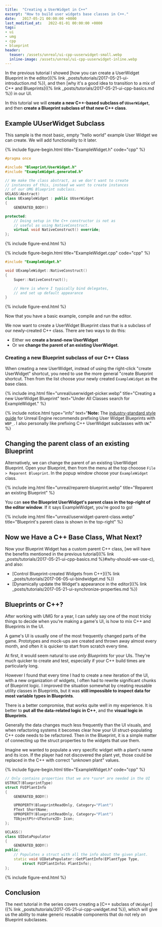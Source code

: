 ```yaml
---
title:  "Creating a UserWidget in C++"
excerpt: "How to build user widgets base classes in C++."
date:   2017-05-21 00:00:00 +0000
last_modified_at:   2022-01-01 00:00:00 +0000
tags: 
- ui
- umg
- cpp
- blueprint
header:
  teaser: /assets/unreal/ui-cpp-uuserwidget-small.webp
  inline-image: /assets/unreal/ui-cpp-uuserwidget-inline.webp
---
```


In the previous tutorial I showed [how you can create a UserWidget Blueprint in the editor]({% link _posts/tutorials/2017-05-21-ui-introduction.md %}), and then [why it's a good idea to transition to a mix of C++ and Blueprints]({% link _posts/tutorials/2017-05-21-ui-cpp-basics.md %}) in our UI.

In this tutorial we will **create a new C++-based subclass of `UUserWidget`**, and
then **create a Blueprint subclass of that new C++ class**.


## Example UUserWidget Subclass

This sample is the most basic, empty "hello world" example User Widget we can
create. We will add functionality to it later.

{%
include figure-begin.html
title="ExampleWidget.h"
code="cpp"
%}
```cpp
#pragma once

#include "Blueprint/UserWidget.h"
#include "ExampleWidget.generated.h"

// We make the class abstract, as we don't want to create
// instances of this, instead we want to create instances
// of our UMG Blueprint subclass.
UCLASS(Abstract)
class UExampleWidget : public UUserWidget
{
	GENERATED_BODY()

protected:
	// Doing setup in the C++ constructor is not as
	// useful as using NativeConstruct.
	virtual void NativeConstruct() override;
};
```
{%
include figure-end.html
%}


{%
include figure-begin.html
title="ExampleWidget.cpp"
code="cpp"
%}
```cpp
#include "ExampleWidget.h"

void UExampleWidget::NativeConstruct()
{
	Super::NativeConstruct();

	// Here is where I typically bind delegates,
	// and set up default appearance
}
```
{%
include figure-end.html
%}

Now that you have a basic example, compile and run the editor.

We now want to create a UserWidget Blueprint class that is a subclass of our newly-created C++ class. There are two ways to do this:

* Either we **create a brand-new UserWidget**
* Or we **change the parent of an existing UserWidget**.



### Creating a new Blueprint subclass of our C++ Class

When creating a new UserWidget, instead of using the right-click "create UserWidget" shortcut, you need to use the more general "create Blueprint shortcut. Then from the list choose your newly created `ExampleWidget` as the base class.

{% include img.html file="unreal/userwidget-picker.webp"
title="Creating a new UserWidget Blueprint"
text="Under All Classes search for ExampleWidget."
%}

{%
include notice.html
type="info"
text="**Note:** The [industry-standard style
guide](https://github.com/Allar/ue5-style-guide) for Unreal Engine recommends
prefixing User Widget Blueprints with `WBP_`.
I also personally like prefixing C++ UserWidget subclasses with `UW`."
%}



## Changing the parent class of an existing Blueprint

Alternatively, we can change the parent of an existing UserWidget Blueprint. Open your Blueprint, then from the menu at the top chooose `File > Reparent Blueprint`. In the popup window choose your `ExampleWidget` class.

{%
include img.html
file="unreal/reparent-blueprint.webp"
title="Reparent an existing Blueprint"
%}


You can **see the Blueprint UserWidget's parent class in the top-right of the
editor window**. If it says ExampleWidget, you're good to go!

{%
include img.html
file="unreal/userwidget-parent-class.webp"
title="Blueprint's parent class is shown in the top-right"
%}


## Now we Have a C++ Base Class, What Next?

Now your Blueprint Widget has a custom parent C++ class, [we will have the
benefits mentioned in the previous tutorial]({% link _posts/tutorials/2017-05-21-ui-cpp-basics.md %}#why-should-we-use-c), and also:

* [Control Blueprint-created Widgets from C++]({% link _posts/tutorials/2017-06-05-ui-bindwidget.md %})
* [Dynamically update the Widget's appearance in the editor]({% link _posts/tutorials/2017-05-21-ui-synchronize-properties.md %})



## Blueprints or C++?

After working with UMG for a year, I can safely say one of the most tricky
things to decide when you're making a game's UI, is how to mix C++ and
Blueprints in the UI.

A game's UI is usually one of the most frequently changed parts of the game.
Prototypes and mock-ups are created and thrown away almost every month, and
often it is quicker to start from scratch every time.

At first, it would seem natural to use _only Blueprints_ for your UIs. They're
much quicker to create and test, especially if your C++ build times are
particularly long.

However I found that every time I had to create a new iteration of the UI, with
a new organization of widgets, I often had to rewrite significant chunks of
Blueprint logic. I improved the situation somewhat by creating reusable utility
classes in Blueprints, but it was **still impossible to inspect data for most
variable types in Blueprints**.
 
There is a better compromise, that works quite well in my experience. It is
better to **put all the data-related logic in C++**, and the **visual logic in
Blueprints**.

Generally the data changes much less frequently than the UI visuals, and when
refactoring systems it becomes clear how your UI struct-populating C\+\+ code
needs to be refactored. Then in the Blueprint, it is a simple matter of
connecting up the struct properties to the widgets that use them.

Imagine we wanted to populate a very specific widget with a plant's name and
its icon. If the player had not discovered the plant yet, those could be
replaced in the C++ with correct "unknown plant" values.

{%
include figure-begin.html
title="ExampleWidget.h"
code="cpp"
%}
```cpp
// Only contains properties that we are *sure* are needed in the UI
USTRUCT(BlueprintType)
struct FUIPlantInfo
{
	GENERATED_BODY()

	UPROPERTY(BlueprintReadOnly, Category="Plant")
	FText ShortName;
	UPROPERTY(BlueprintReadOnly, Category="Plant")
	TObjectPtr<UTexture2D> Icon;
};

UCLASS()
class UIDataPopulator
{
	GENERATED_BODY()
public:
	// Populates a struct with all the info about the given plant.
	static void UIDataPopulator::GetPlantInfo(EPlantType Type,
		struct FUIPlantInfo& PlantInfo);
};
```
{%
include figure-end.html
%}


## Conclusion

The next tutorial in the series covers creating a [C++ subclass of
`UWidget`]({% link _posts/tutorials/2017-05-21-ui-cpp-uwidget.md %}),
which will give us the ability to make generic reusable components that do not
rely on Blueprint subclasses.
